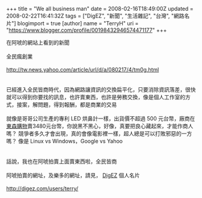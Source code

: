 +++
title = "We all business man"
date = 2008-02-16T18:49:00Z
updated = 2008-02-22T16:41:32Z
tags = ["DigEZ", "新聞", "生活雜記", "台灣", "網路名片"]
blogimport = true 
[author]
	name = "TerryH"
	uri = "https://www.blogger.com/profile/00198432946574471177"
+++

在阿唬的網站上看到的新聞<br /><br />全民瘋創業<br /><br /><a href="http://tw.news.yahoo.com/article/url/d/a/080217/4/tm0g.html">http://tw.news.yahoo.com/article/url/d/a/080217/4/tm0g.html</a><br /><br /><br />已經進入全民皆商時代，因為網路讓資訊的交換扁平化，只要消除資訊落差，很快就可以得到你要找的訊息，也許賣東西，也許是勞務交換，像是個人工作室的方式，接案，解問題，得到報酬，都是商業的交易<br /><br />就像是哥哥公司生產的專利 LED 烘鼻計一樣，出貨價不超過 500 元台幣，廠商在<a href="http://www.im.tv/vlog/Personal/485502/874188">東森購物</a>賣3480元台幣，你說黑不黑心，好像，真要把良心藏起來，才能作商人嗎？ 競爭者多久才會出現，真的會像電影裡一樣，超人總是可以打敗邪惡的一方嗎？ 像是 Linux vs Windows，Google vs Yahoo<br /><br /><br />話說，我也在阿唬拍賣上面賣東西啦，全民皆商<br /><br />阿唬拍賣的網址，及樂多的網址，請見， <a href="http://digez.com/">DigEZ</a> 個人名片<br /><br /><a href="http://digez.com/users/terry/">http://digez.com/users/terry/</a>
